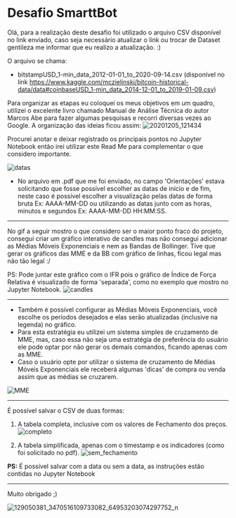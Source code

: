# Desafio SmarttBot

Olá, para a realização deste desafio foi utilizado o arquivo CSV disponível no link enviado, caso seja necessário atualizar o link ou trocar de Dataset gentileza me informar que eu realizo a atualização. :)

O arquivo se chama: 
* bitstampUSD_1-min_data_2012-01-01_to_2020-09-14.csv (disponível no link 
https://www.kaggle.com/mczielinski/bitcoin-historical-data/data#coinbaseUSD_1-min_data_2014-12-01_to_2019-01-09.csv)

Para organizar as etapas eu coloquei os meus objetivos em um quadro, utilizei o excelente livro chamado Manual de Análise Técnica do autor Marcos Abe para fazer algumas pesquisas e recorri diversas vezes ao Google.
A organização das ideias ficou assim:
![20201205_121434](https://user-images.githubusercontent.com/73557900/101296192-d6cf5700-3800-11eb-9c27-7d835a964342.jpg)

Procurei anotar e deixar registrado os principais pontos no Jupyter Notebook então irei utilizar este Read Me para complementar o que considero importante.

![datas](https://user-images.githubusercontent.com/73557900/101296460-907af780-3802-11eb-8872-ad7366459646.PNG)
* No arquivo em .pdf que me foi enviado, no campo 'Orientações' estava solicitando que fosse possível escolher as datas de início e de fim, neste caso é possível escolher a visualização pelas datas de forma bruta Ex: AAAA-MM-DD ou utilizando as datas junto com as horas, minutos e segundos Ex: AAAA-MM-DD HH:MM:SS.

---

No gif a seguir mostro o que considero ser o maior ponto fraco do projeto, consegui criar um gráfico interativo de candles mas não consegui adicionar as Médias Móveis Exponenciais e nem as Bandas de Bollinger. Tive que gerar os gráficos das MME e da BB com gráfico de linhas, ficou legal mas não tão legal :/

PS: Pode juntar este gráfico com o IFR pois o gráfico de Índice de Força Relativa é visualizado de forma 'separada', como no exemplo que mostro no Jupyter Notebook.
![candles](https://user-images.githubusercontent.com/73557900/101296863-9540ab00-3804-11eb-9b90-0db682142cda.gif)

---
* Também é possível configurar as Médias Móveis Exponenciais, você escolhe os períodos desejados e elas serão atualizadas (inclusive na legenda) no gráfico. 
* Para esta estratégia eu utilizei um sistema simples de cruzamento de MME, mas, caso essa não seja uma estratégia de preferência do usuário ele pode optar por não gerar os demais comandos, ficando apenas com as MME.
* Caso o usuário opte por utilizar o sistema de cruzamento de Médias Móveis Exponenciais ele receberá algumas 'dicas' de compra ou venda assim que as médias se cruzarem.

![MME](https://user-images.githubusercontent.com/73557900/101296933-0e400280-3805-11eb-993c-71a4bb8662e3.PNG)

---

É possível salvar o CSV de duas formas:
1. A tabela completa, inclusive com os valores de Fechamento dos preços.
![completo](https://user-images.githubusercontent.com/73557900/101553534-948a4f00-3993-11eb-8123-0f36fd5ebcfe.PNG)


2. A tabela simplificada, apenas com o timestamp e os indicadores (como foi solicitado no pdf).
![sem_fechamento](https://user-images.githubusercontent.com/73557900/101553558-a10ea780-3993-11eb-972c-390031fd4d65.PNG)


**PS:** É possível salvar com a data ou sem a data, as instruções estão contidas no Jupyter Notebook

---

Muito obrigado ;)

![129050381_3470516109733082_64953203074297752_n](https://user-images.githubusercontent.com/73557900/101297361-5d873280-3807-11eb-955f-2ecbae1ecef8.jpg)

